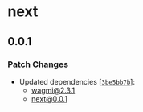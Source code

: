 # next

## 0.0.1

### Patch Changes

- Updated dependencies [[`3be5bb7b`](https://github.com/wevm/wagmi/commit/3be5bb7b0b38646e12e6da5c762ef74dff66bcc2)]:
  - wagmi@2.3.1
  - next@0.0.1
